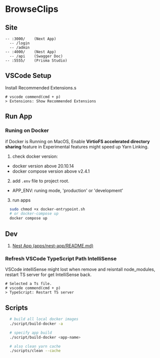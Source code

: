 # BrowseClips

## Site

```
-- :3000/    (Next App)
  -- /login
  -- /admin
-- :4000/    (Nest App)
  -- /api    (Swagger Doc)
-- :5555/    (Prisma Studio)
```

## VSCode Setup

Install Recommended Extensions.s

```
# vscode commend(cmd + p)
> Extensions: Show Recommended Extensions
```

## Run App

### Runing on Docker

if Docker is Running on MacOS, Enable **VirtioFS accelerated directory sharing** feature in Experimental features might speed up Yarn Linking.

1. check docker version:
  * docker version above 20.10.14
  * docker compose version above v2.4.1
2. add `.env` file to project root.
  * APP_ENV: runing mode, 'production' or 'development'
3. run apps
```sh
  sudo chmod +x docker-entrypoint.sh
  # or docker-compose up
  docker compose up
```

## Dev

1. [Nest App (apps/nest-app/README.md)](apps/nest-app/README.md)

### Refresh VSCode TypeScript Path IntelliSense

VSCode intelliSense might lost when remove and reisntall node_modules, restart TS server for get IntelliSense back.

```
# Selected a Ts file.
# vscode commend(cmd + p)
> TypeScript: Restart TS server
```

## Scripts

```sh
  # build all local docker images
  ./script/build-docker -a

  # specify app build
  ./script/build-docker <app-name>

  # also clean yarn cache
  ./scripts/clean --cache
```
